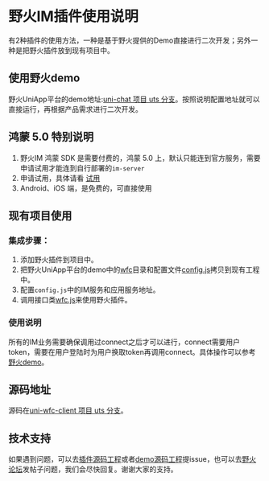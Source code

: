 # 野火IM插件使用说明
有2种插件的使用方法，一种是基于野火提供的Demo直接进行二次开发；另外一种是把野火插件放到现有项目中。

## 使用野火demo
野火UniApp平台的demo地址:[uni-chat 项目 uts 分支](https://gitee.com/wfchat/uni-wfc-client/tree/uts/)。按照说明配置地址就可以直接运行，再根据产品需求进行二次开发。

## 鸿蒙 5.0 特别说明
1. 野火IM 鸿蒙 SDK 是需要付费的，鸿蒙 5.0 上，默认只能连到官方服务，需要申请试用才能连到自行部署的`im-server`
2. 申请试用，具体请看 [试用](https://docs.wildfirechat.cn/trial/)
3. Android、iOS 端，是免费的，可直接使用

## 现有项目使用
### 集成步骤：
1. 添加野火插件到项目中。
2. 把野火UniApp平台的demo中的[wfc](https://gitee.com/wfchat/uni-chat/tree/main/wfc)目录和配置文件[config.js](https://gitee.com/wfchat/uni-chat/blob/main/config.js)拷贝到现有工程中。
3. 配置```config.js```中的IM服务和应用服务地址。
4. 调用接口类[wfc.js](https://gitee.com/wfchat/uni-chat/blob/main/wfc/client/wfc.js)来使用野火插件。

### 使用说明
所有的IM业务需要确保调用过connect之后才可以进行，connect需要用户token，需要在用户登陆时为用户换取token再调用connect。具体操作可以参考[野火demo](https://gitee.com/wfchat/uni-chat)。

## 源码地址
源码在[uni-wfc-client 项目 uts 分支](https://gitee.com/wfchat/uni-wfc-client)。

## 技术支持
如果遇到问题，可以去[插件源码工程](https://gitee.com/wfchat/uni-wfc-client)或者[demo源码工程](https://gitee.com/wfchat/uni-chat)提issue，也可以去[野火论坛](https://bbs.wildfirechat.cn)发帖子问题，我们会尽快回复。谢谢大家的支持。

